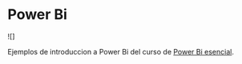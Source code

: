 # Power Bi

![]

Ejemplos de introduccion a Power Bi del curso de [Power Bi esencial](https://www.linkedin.com/learning/power-bi-esencial).
